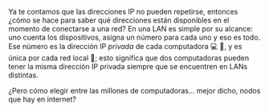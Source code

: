 Ya te contamos que las direcciones IP no pueden repetirse, entonces ¿cómo se hace para saber qué direcciones están disponibles en el momento de conectarse a una red? En una LAN es simple por su alcance: uno cuenta los dispositivos, asigna un número para cada uno y eso es todo. Ese número es la dirección IP _privada_ de cada computadora :computer: :iphone:, y es única por cada red local :house_with_garden:; esto significa que dos computadoras pueden tener la misma dirección IP privada siempre que se encuentren en LANs distintas.

¿Pero cómo elegir entre las millones de computadoras... mejor dicho, nodos que hay en internet?
